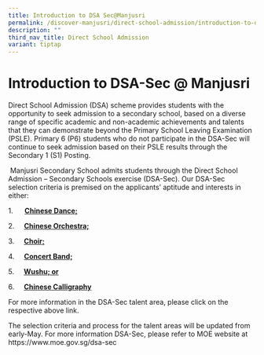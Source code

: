 ```yaml
---
title: Introduction to DSA Sec@Manjusri
permalink: /discover-manjusri/direct-school-admission/introduction-to-dsa-sec-at-manjusri/
description: ""
third_nav_title: Direct School Admission
variant: tiptap
---
```

<h1><strong>Introduction to DSA-Sec @ Manjusri</strong></h1>
<p>Direct School Admission (DSA) scheme provides students with the opportunity
to seek admission to a secondary school, based on a diverse range of specific
academic and non-academic achievements and talents that they can demonstrate
beyond the Primary School Leaving Examination (PSLE). Primary 6 (P6) students
who do not participate in the DSA-Sec will continue to seek admission based
on their PSLE results through the Secondary 1 (S1) Posting.</p>
<p>&nbsp;Manjusri Secondary School admits students through the Direct School
Admission – Secondary Schools exercise (DSA-Sec). Our DSA-Sec selection
criteria is premised on the applicants’ aptitude and interests in either:</p>
<p>1.&nbsp;&nbsp;&nbsp;&nbsp;&nbsp; <strong><u>Chinese Dance;</u>&nbsp;</strong>
</p>
<p>2.&nbsp;&nbsp;&nbsp;&nbsp; <strong><u>Chinese Orchestra;</u></strong>
</p>
<p>3.&nbsp;&nbsp;&nbsp;&nbsp; <strong><u>Choir;</u></strong>
</p>
<p>4.&nbsp;&nbsp;&nbsp;&nbsp; <strong><u>Concert Band;</u></strong>
</p>
<p>5.&nbsp;&nbsp;&nbsp;&nbsp; <strong><u>Wushu; or</u></strong>
</p>
<p>6.&nbsp;&nbsp;&nbsp;&nbsp; <strong><u>Chinese Calligraphy</u></strong>
</p>
<p>For more information in the DSA-Sec talent area, please click on the respective
above link.</p>
<p>The selection criteria and process for the talent areas will be updated
from early-May. For more information DSA-Sec, please refer to MOE website
at <a rel="noopener noreferrer nofollow" target="_blank">https://www.moe.gov.sg/dsa-sec</a>
</p>